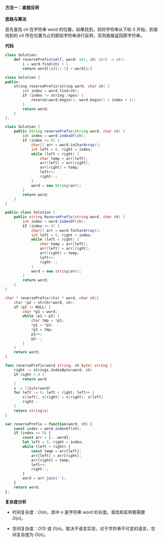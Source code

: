 #### 方法一：直接反转

**思路与算法**

首先查找 $\textit{ch}$ 在字符串 $\textit{word}$ 的位置，如果找到，则将字符串从下标 $0$ 开始，到查找到的 $\textit{ch}$ 所在位置为止的那段字符串进行反转，否则直接返回原字符串。

**代码**

```Python [sol1-Python3]
class Solution:
    def reversePrefix(self, word: str, ch: str) -> str:
        i = word.find(ch) + 1
        return word[:i][::-1] + word[i:]
```

```C++ [sol1-C++]
class Solution {
public:
    string reversePrefix(string word, char ch) {
        int index = word.find(ch);
        if (index != string::npos) {
            reverse(word.begin(), word.begin() + index + 1);
        }
        return word;
    }
};
```

```Java [sol1-Java]
class Solution {
    public String reversePrefix(String word, char ch) {
        int index = word.indexOf(ch);
        if (index >= 0) {
            char[] arr = word.toCharArray();
            int left = 0, right = index;
            while (left < right) {
                char temp = arr[left];
                arr[left] = arr[right];
                arr[right] = temp;
                left++;
                right--;
            }
            word = new String(arr);
        }
        return word;
    }
}
```

```C# [sol1-C#]
public class Solution {
    public string ReversePrefix(string word, char ch) {
        int index = word.IndexOf(ch);
        if (index >= 0) {
            char[] arr = word.ToCharArray();
            int left = 0, right = index;
            while (left < right) {
                char temp = arr[left];
                arr[left] = arr[right];
                arr[right] = temp;
                left++;
                right--;
            }
            word = new string(arr);
        }
        return word;
    }
}
```

```C [sol1-C]
char * reversePrefix(char * word, char ch){
    char *p2 = strchr(word, ch);
    if (p2 != NULL) {
        char *p1 = word;
        while (p1 < p2) {
            char tmp = *p1;
            *p1 = *p2;
            *p2 = tmp;
            p1++;
            p2--;
        }
    }
    return word;
}
```

```go [sol1-Golang]
func reversePrefix(word string, ch byte) string {
    right := strings.IndexByte(word, ch)
    if right < 0 {
        return word
    }
    s := []byte(word)
    for left := 0; left < right; left++ {
        s[left], s[right] = s[right], s[left]
        right--
    }
    return string(s)
}
```

```JavaScript [sol1-JavaScript]
var reversePrefix = function(word, ch) {
    const index = word.indexOf(ch);
    if (index >= 0) {
        const arr = [...word];
        let left = 0, right = index;
        while (left < right) {
            const temp = arr[left];
            arr[left] = arr[right];
            arr[right] = temp;
            left++;
            right--;
        }
        word = arr.join('');
    }
    return word;
};
```

**复杂度分析**

+ 时间复杂度：$O(n)$，其中 $n$ 是字符串 $\textit{word}$ 的长度。查找和反转都需要 $O(n)$。

+ 空间复杂度：$O(1)$ 或 $O(n)$。取决于语言实现，对于字符串不可变的语言，空间复杂度为 $O(n)$。